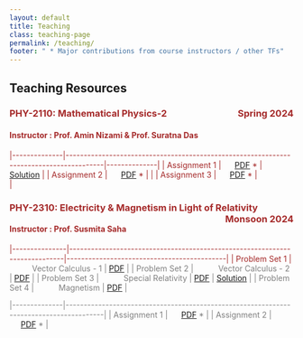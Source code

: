 ```yaml
---
layout: default
title: Teaching
class: teaching-page
permalink: /teaching/
footer: " * Major contributions from course instructors / other TFs"
---
```


## Teaching Resources 

### <font color='brown'> PHY-2110: Mathematical Physics-2 <span style="float: right;"> Spring 2024
#### Instructor : Prof. Amin Nizami & Prof. Suratna Das

|--------------|----------------------------------------------------------------------------------------|--------------|
| Assignment 1 | <span style="padding: 0 20px;">  [PDF](teaching/phy2110/assignment-1(full-set).pdf) *  | [Solution](teaching/phy2110/solved-assignment-1.pdf) |
| Assignment 2 | <span style="padding: 0 20px;">  [PDF](teaching/phy2110/assignment-2.pdf) *  |         |
| Assignment 3 | <span style="padding: 0 20px;">  [PDF](teaching/phy2110/assignment-3.pdf) *  |         |

### <font color='brown'> PHY-2310: Electricity & Magnetism in Light of Relativity <span style="float: right;"> Monsoon 2024
#### Instructor : Prof. Susmita Saha

|---------------|----------------------------------------------------------------------------|--------------------------------------------|
| Problem Set 1 | <font color='grey'> <span style="padding: 0 40px;"> Vector Calculus - 1    | [PDF](teaching/phy2310/ProbSet-1.pdf)      |
| Problem Set 2 | <font color='grey'> <span style="padding: 0 40px;"> Vector Calculus - 2    | [PDF](teaching/phy2310/ProbSet-2.pdf)      |
| Problem Set 3 | <font color='grey'> <span style="padding: 0 40px;"> Special Relativity     | [PDF](teaching/phy2310/ProbSet-3.pdf)      | [Solution](teaching/phy2310/solved-ProbSet-3.pdf) |
| Problem Set 4 | <font color='grey'> <span style="padding: 0 40px;"> Magnetism              | [PDF](teaching/phy2310/ProbSet-4.pdf)      |


|--------------|----------------------------------------------------------------------------------------|
| Assignment 1 | <span style="padding: 0 20px;">  [PDF](teaching/phy2310/assignment-1.pdf) *            | 
| Assignment 2 | <span style="padding: 0 20px;">  [PDF](teaching/phy2310/assignment-2.pdf) *            |
